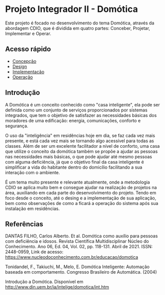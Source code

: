 # Projeto Integrador II - Domótica
Este projeto é focado no desenvolvimento do tema Domótica, através da abordagem CDIO, que é dividida em quatro partes: Conceber, Projetar, Implementar e Operar.
## Acesso rápido
-  [Concepção](https://github.com/LeoAndriolli/PI2/blob/main/Concep%C3%A7%C3%A3o.md)
- [Design](https://github.com/LeoAndriolli/PI2/blob/main/Design.md)
- [Implementação](https://github.com/LeoAndriolli/PI2/blob/main/Implementa%C3%A7%C3%A3o.md)
- [Operação](https://github.com/LeoAndriolli/PI2/blob/main/Opera%C3%A7%C3%A3o.md)
## Introdução
A Domótica é um conceito conhecido como "casa inteligente", ela pode ser definida como um conjunto de serviços proporcionados por sistemas integrados, que tem o objetivo de satisfazer as necessidades básicas dos moradores de uma edificação: energia, comunicações, conforto e segurança.

O uso da "inteligência" em residências hoje em dia, se faz cada vez mais presente, e está cada vez mais se tornando algo acessível para todas as classes. Além de ser um excelente facilitador a nível de conforto, uma casa que utilize o conceito da domótica também se propõe a ajudar as pessoas nas necessidades mais básicas, o que pode ajudar até mesmo pessoas com alguma deficiência, já que o objetivo final da casa inteligente é simplificar a vida do habitante dentro do domicílio facilitando a sua interação com o ambiente.

É um tema muito presente e relevante atualmente, onde a metodologia CDIO se aplica muito bem e consegue ajudar na realização de projetos na área, auxiliando em cada parte do desenvolvimento do projeto. Tendo em foco desde o conceito, até o desing e a implementação de sua aplicação, bem como observações de como a ficará a operação do sistema após sua instalação em residências.

## Referências
DANTAS FILHO, Carlos Alberto. Et al. Domótica como auxílio para pessoas com deficiência e idosos. Revista Científica Multidisciplinar Núcleo do Conhecimento. Ano 06, Ed. 04, Vol. 02, pp. 118-131. Abril de 2021. ISSN: 2448-0959, Link de acesso: https://www.nucleodoconhecimento.com.br/educacao/domotica

Tonidandel, F., Takiuchi, M., Melo, E. Domótica Inteligente: Automação baseada em 
comportamento. Congresso Brasileiro de Automática. (2004) 

Introdução a Domótica. Disponível em http://www.din.uem.br/ia/intelige/domotica/int.htm
